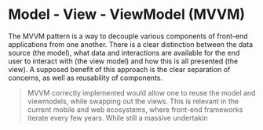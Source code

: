 Model - View - ViewModel (MVVM)
====

The MVVM pattern is a way to decouple various components of front-end applications from one another. There is a clear distinction between the data source (the model), what data and interactions are available for the end user to interact with (the view model) and how this is all presented (the view). A supposed benefit of this approach is the clear separation of concerns, as well as reusability of components.

> MVVM correctly implemented would allow one to reuse the model and viewmodels, while swapping out the views. This is relevant in the current mobile and web ecosystems, where front-end frameworks iterate every few years. While still a massive undertakin
